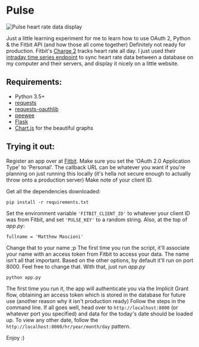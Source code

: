 # Pulse

![Pulse heart rate data display](http://i.imgur.com/nEIUO6x.png)

Just a little learning experiment for me to learn how to use OAuth 2, Python & the Fitbit API (and how those all come together) Definitely not ready for production. Fitbit's [Charge 2](https://www.fitbit.com/en-ca/charge2) tracks heart rate all day. I just used their [intraday time series endpoint](https://dev.fitbit.com/docs/heart-rate/#get-heart-rate-intraday-time-series) to sync heart rate data between a database on my computer and their servers, and display it nicely on a little website. 

## Requirements:

* Python 3.5+
* [requests](https://pypi.python.org/pypi/requests/)
* [requests-oauthlib](https://pypi.python.org/pypi/requests-oauthlib/0.8.0)
* [peewee](https://pypi.python.org/pypi/peewee/2.8.7)
* [Flask](http://flask.pocoo.org)
* [Chart.js](http://www.chartjs.org) for the beautiful graphs

## Trying it out:

Register an app over at [Fitbit](https://dev.fitbit.com). Make sure you set the 'OAuth 2.0 Application Type' to 'Personal'. The callback URL can be whatever you want if you're planning on just running this locally (it's hella not secure enough to actually throw onto a production server) Make note of your client ID. 

Get all the dependencies downloaded:

	pip install -r requirements.txt

Set the environment variable `'FITBIT_CLIENT_ID'` to whatever your client ID was from Fitbit, and set `'PULSE_KEY'` to a random string. Also, at the top of *app.py*:

```
fullname = 'Matthew Mascioni'
```

Change that to your name ;p The first time you run the script, it'll associate your name with an access token from Fitbit to access your data. The name isn't all that important. Based on the other options, by default it'll run on port 8000. Feel free to change that. With that, just run *app.py*

	python app.py

The first time you run it, the app will authenticate you via the Implicit Grant flow, obtaining an access token which is stored in the database for future use (another reason why it isn't production ready) Follow the steps in the command line. If all goes well, head over to `http://localhost:8000` (or whatever port you specified) and data for the today's date should be loaded up. To view any other date, follow the `http://localhost:8000/hr/year/month/day` pattern.

Enjoy :)